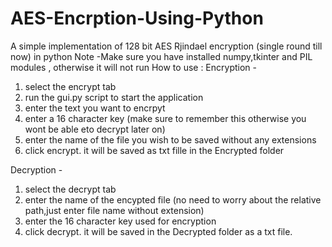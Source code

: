 # AES-Encrption-Using-Python
A simple implementation of 128 bit AES Rjindael encryption (single round till now) in python
Note  -Make sure you have installed numpy,tkinter and PIL modules , otherwise it will not run
How to use :
Encryption - 
1) select the encrypt tab
2) run the gui.py script to start the application
3) enter the text you want to encrpyt
4) enter a 16 character key (make sure to remember this otherwise you wont be able eto decrypt later on)
5) enter the name of the file you wish to be saved without any extensions
6) click encrypt. it will be saved as txt fille in the Encrypted folder

Decryption - 
1) select the decrypt tab 
2) enter the name of the encypted file (no need to worry about the relative path,just enter file name without extension)
3) enter the 16 character key used for encryption
4) click decrypt. it will be saved in the Decrypted  folder as a txt file. 
